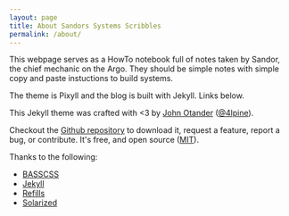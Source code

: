 ```yaml
---
layout: page
title: About Sandors Systems Scribbles
permalink: /about/
---
```


This webpage serves as a HowTo notebook full of notes taken by Sandor, the chief mechanic on the Argo. They should be simple notes with simple copy and paste instuctions to build systems.

The theme is Pixyll and the blog is built with Jekyll. Links below.

This Jekyll theme was crafted with <3 by [John Otander](http://johnotander.com)
([@4lpine](https://twitter.com/4lpine)).

Checkout the [Github repository](https://github.com/johnotander/pixyll) to download it,
request a feature, report a bug, or contribute. It's free, and open source
([MIT](http://opensource.org/licenses/MIT)).

Thanks to the following:

* [BASSCSS](http://basscss.com)
* [Jekyll](http://jekyllrb.com)
* [Refills](http://refills.bourbon.io/)
* [Solarized](http://ethanschoonover.com/solarized)
